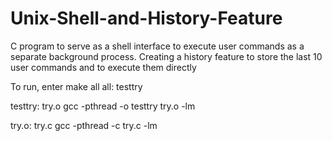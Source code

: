 # Unix-Shell-and-History-Feature

C program to serve as a shell interface to execute user commands as a separate background process. Creating a history feature to store the last 10 user commands and to execute them directly

To run, enter
make all
all: testtry

testtry: try.o gcc -pthread -o testtry try.o -lm

try.o: try.c gcc -pthread -c try.c -lm
